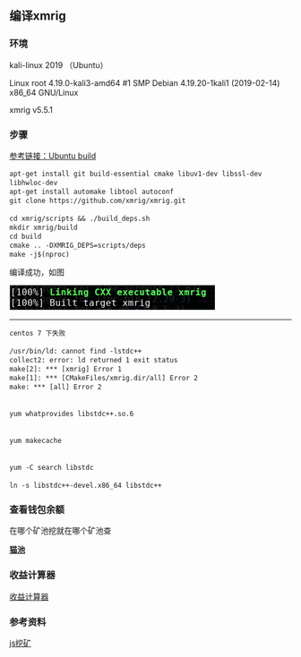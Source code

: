 ## 编译xmrig


### 环境

kali-linux 2019 （Ubuntu）

Linux root 4.19.0-kali3-amd64 #1 SMP Debian 4.19.20-1kali1 (2019-02-14) x86_64 GNU/Linux


xmrig  v5.5.1

### 步骤



[参考链接：Ubuntu build](https://xmrig.com/docs/miner/ubuntu-build)

	apt-get install git build-essential cmake libuv1-dev libssl-dev libhwloc-dev
	apt-get install automake libtool autoconf
	git clone https://github.com/xmrig/xmrig.git

	cd xmrig/scripts && ./build_deps.sh
	mkdir xmrig/build
	cd build
	cmake .. -DXMRIG_DEPS=scripts/deps
	make -j$(nproc)


编译成功，如图

![](xmrig-ubuntu-build.jpg)

****

	centos 7 下失败

	/usr/bin/ld: cannot find -lstdc++
	collect2: error: ld returned 1 exit status
	make[2]: *** [xmrig] Error 1
	make[1]: *** [CMakeFiles/xmrig.dir/all] Error 2
	make: *** [all] Error 2


	yum whatprovides libstdc++.so.6


	yum makecache


	yum -C search libstdc

	ln -s libstdc++-devel.x86_64 libstdc++



### 查看钱包余额


在哪个矿池挖就在哪个矿池查

[**猫池**](https://c3pool.com/cn)

### 收益计算器
	
[收益计算器](https://wk588.com/jsq/Monero)



### 参考资料

[js挖矿](http://safe.it168.com/a2018/0530/3206/000003206119.shtml)